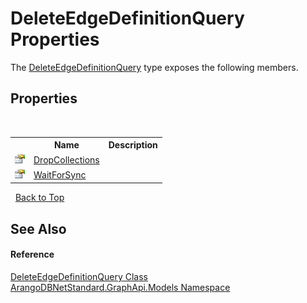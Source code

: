 # DeleteEdgeDefinitionQuery Properties
 

The <a href="112d925e-6bbf-bdb4-bcd1-015aea37b75e">DeleteEdgeDefinitionQuery</a> type exposes the following members.


## Properties
&nbsp;<table><tr><th></th><th>Name</th><th>Description</th></tr><tr><td>![Public property](media/pubproperty.gif "Public property")</td><td><a href="44091460-6b57-aebd-5fa2-74b83d0fbb68">DropCollections</a></td><td /></tr><tr><td>![Public property](media/pubproperty.gif "Public property")</td><td><a href="5b11d6cc-f241-5bc8-7d43-9e27a3bc4bf1">WaitForSync</a></td><td /></tr></table>&nbsp;
<a href="#deleteedgedefinitionquery-properties">Back to Top</a>

## See Also


#### Reference
<a href="112d925e-6bbf-bdb4-bcd1-015aea37b75e">DeleteEdgeDefinitionQuery Class</a><br /><a href="6fb2338d-d8f7-f9c1-2056-1702fe9bf954">ArangoDBNetStandard.GraphApi.Models Namespace</a><br />